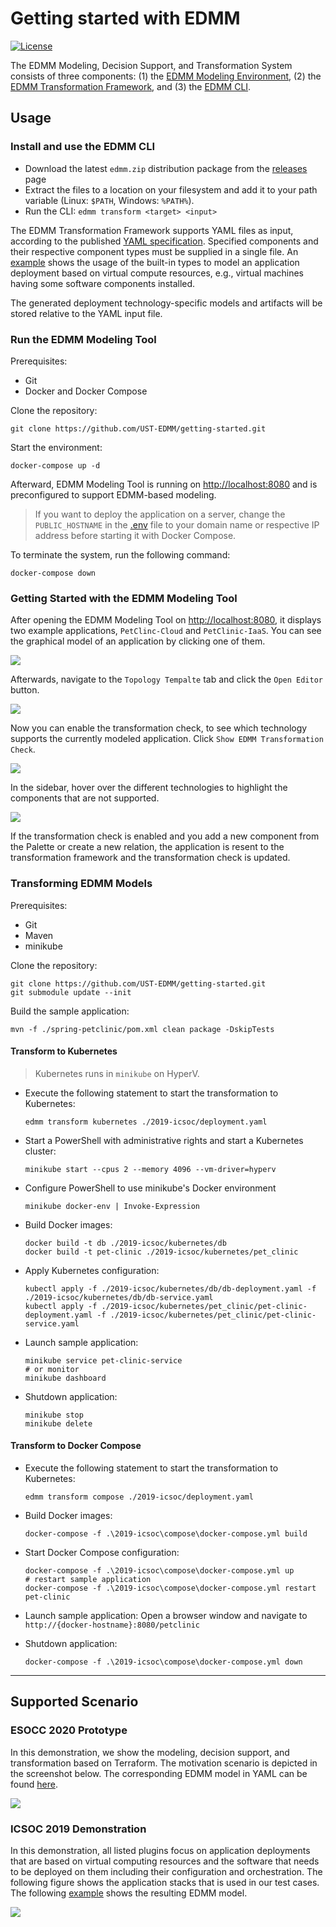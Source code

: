 
# Getting started with EDMM

[![License](https://img.shields.io/badge/License-Apache%202.0-blue.svg)](https://opensource.org/licenses/Apache-2.0)

The EDMM Modeling, Decision Support, and Transformation System consists of three components:
(1) the [EDMM Modeling Environment](https://github.com/eclipse/winery),
(2) the [EDMM Transformation Framework](https://github.com/UST-EDMM/transformation-framework), and
(3) the [EDMM CLI](https://github.com/UST-EDMM/transformation-framework/releases).


## Usage

### Install and use the EDMM CLI

* Download the latest `edmm.zip` distribution package from the [releases](https://github.com/UST-EDMM/transformation-framework/releases) page
* Extract the files to a location on your filesystem and add it to your path variable (Linux: `$PATH`, Windows: `%PATH%`).
* Run the CLI: `edmm transform <target> <input>`

The EDMM Transformation Framework supports YAML files as input, according to the published [YAML specification](https://github.com/UST-EDMM/spec-yaml).
Specified components and their respective component types must be supplied in a single file.
An [example](edmm-core/src/test/resources/templates/scenario_iaas.yml) shows the usage of the built-in types to model an application deployment based on virtual compute resources, e.g., virtual machines having some software components installed.

The generated deployment technology-specific models and artifacts will be stored relative to the YAML input file.



### Run the EDMM Modeling Tool 

Prerequisites:

* Git
* Docker and Docker Compose

Clone the repository:

```shell script
git clone https://github.com/UST-EDMM/getting-started.git
```

Start the environment:

```shell
docker-compose up -d
```

Afterward, EDMM Modeling Tool is running on <http://localhost:8080> and is preconfigured to support EDMM-based modeling.

> If you want to deploy the application on a server, change the `PUBLIC_HOSTNAME` in the [.env](.env) file to your
domain name or respective IP address before starting it with Docker Compose.

To terminate the system, run the following command:

```shell
docker-compose down
``` 



### Getting Started with the EDMM Modeling Tool

After opening the EDMM Modeling Tool on <http://localhost:8080>, it displays two example applications, `PetClinc-Cloud` and `PetClinic-IaaS`.
You can see the graphical model of an application by clicking one of them.

![](docs/modeling-tool-overview.png)

Afterwards, navigate to the `Topology Tempalte` tab and click the `Open Editor` button.

![](docs/modeling-tool-open-editor.png)

Now you can enable the transformation check, to see which technology supports the currently modeled application.
Click `Show EDMM Transformation Check`.

![](docs/scenario-iaas-2.png)

In the sidebar, hover over the different technologies to highlight the components that are not supported.

![](docs/scenario-paas-saas-2.png)

If the transformation check is enabled and you add a new component from the Palette or create a new relation,
the application is resent to the transformation framework and the transformation check is updated. 



### Transforming EDMM Models

Prerequisites:

* Git
* Maven
* minikube

Clone the repository:

```shell script
git clone https://github.com/UST-EDMM/getting-started.git
git submodule update --init
```

Build the sample application:

```shell script
mvn -f ./spring-petclinic/pom.xml clean package -DskipTests
```

#### Transform to Kubernetes 

> Kubernetes runs in `minikube` on HyperV.

* Execute the following statement to start the transformation to Kubernetes:
  
  ```shell script
  edmm transform kubernetes ./2019-icsoc/deployment.yaml
  ```

* Start a PowerShell with administrative rights and start a Kubernetes cluster:

  ```shell script
  minikube start --cpus 2 --memory 4096 --vm-driver=hyperv
  ```

* Configure PowerShell to use minikube's Docker environment

  ```shell script
  minikube docker-env | Invoke-Expression
  ```

* Build Docker images:

  ```shell script
  docker build -t db ./2019-icsoc/kubernetes/db
  docker build -t pet-clinic ./2019-icsoc/kubernetes/pet_clinic
  ```

* Apply Kubernetes configuration:

  ```shell script
  kubectl apply -f ./2019-icsoc/kubernetes/db/db-deployment.yaml -f ./2019-icsoc/kubernetes/db/db-service.yaml
  kubectl apply -f ./2019-icsoc/kubernetes/pet_clinic/pet-clinic-deployment.yaml -f ./2019-icsoc/kubernetes/pet_clinic/pet-clinic-service.yaml
  ```

* Launch sample application:

  ```shell script
  minikube service pet-clinic-service
  # or monitor
  minikube dashboard
  ```

* Shutdown application:

  ```shell script
  minikube stop
  minikube delete
  ```

#### Transform to Docker Compose

* Execute the following statement to start the transformation to Kubernetes:
  
  ```shell script
  edmm transform compose ./2019-icsoc/deployment.yaml
  ```

* Build Docker images:

  ```shell script
  docker-compose -f .\2019-icsoc\compose\docker-compose.yml build
  ```

* Start Docker Compose configuration:

  ```shell script
  docker-compose -f .\2019-icsoc\compose\docker-compose.yml up
  # restart sample application
  docker-compose -f .\2019-icsoc\compose\docker-compose.yml restart pet-clinic
  ```

* Launch sample application:
  Open a browser window and navigate to `http://{docker-hostname}:8080/petclinic`

* Shutdown application:

  ```shell script
  docker-compose -f .\2019-icsoc\compose\docker-compose.yml down
  ```

---

## Supported Scenario

### ESOCC 2020 Prototype

In this demonstration, we show the modeling, decision support, and transformation based on Terraform.
The motivation scenario is depicted in the screenshot below. 
The corresponding EDMM model in YAML can be found [here](2020-esocc/deployment.yml).

![](docs/scenario-paas-saas-1.png)

### ICSOC 2019 Demonstration

In this demonstration, all listed plugins focus on application deployments that are based on virtual computing resources and the software that needs to be deployed on them including their configuration and orchestration.
The following figure shows the application stacks that is used in our test cases.
The following [example](2019-icsoc/deployment.yaml) shows the resulting EDMM model.

![](docs/scenario-iaas-1.jpg)
